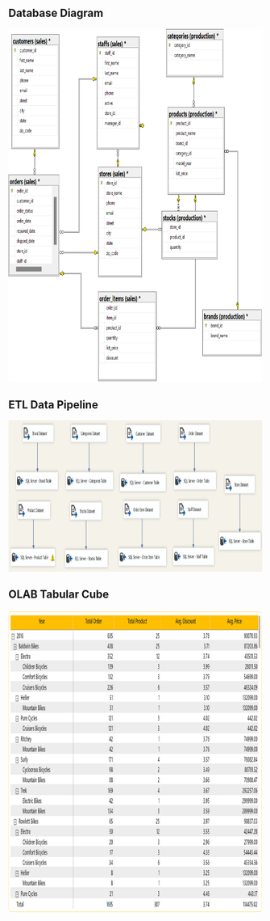 ## Database Diagram
<img src="https://github.com/Bayunova28/BikeStore_DWH_Analytics/blob/main/Create%20Database/database_diagram.png" height="700" width="1000">

## ETL Data Pipeline 
<img src="https://github.com/Bayunova28/BikeStore_DWH_Analytics/blob/main/Create%20Database/data_pipeline.png" height="300" width="1000">

## OLAB Tabular Cube
<img src="https://github.com/Bayunova28/BikeStore_DWH_Analytics/blob/main/OLAB-Tabular-Cube-BikeStore.png" height="600" width="1000">
